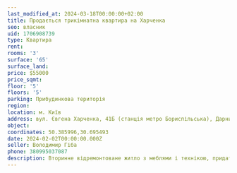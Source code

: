 ```yaml
---
last_modified_at: 2024-03-18T00:00:00+02:00
title: Продається трикімнатна квартира на Харченка
seo: власник
uid: 1706908739
type: Квартира
rent:
rooms: '3'
surface: '65'
surface_land:
price: $55000
price_sqmt:
floor: '5'
floors: '5'
parking: Прибудинкова територія
region:
location: м. Київ
address: вул. Євгена Харченка, 41Б (станція метро Бориспільська), Дарницький район
object:
coordinates: 50.385996,30.695493
date: 2024-02-02T00:00:00.000Z
seller: Володимир Гіба
phone: 380995037087
description: Вторинне відремонтоване житло з меблями і технікою, придатне для проживання
---
```

